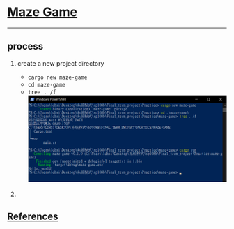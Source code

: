 # [Maze Game]()
---

## process
1. create a new project directory
    * `cargo new maze-game`
    * `cd maze-game`
    * `tree . /f`
    ![cargo_screenshot_maze-game_cargo-new](Picture/cargo_screenshot_maze-game_cargo-new.png)<br><br>

2. 

## [References](References.md#Ch5.)